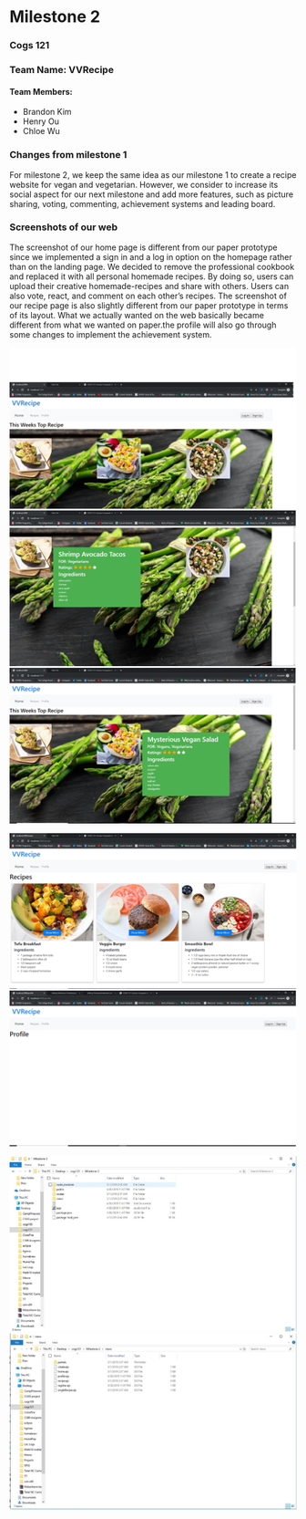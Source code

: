 # Milestone 2

### Cogs 121
### Team Name: VVRecipe
#### Team Members:
* Brandon Kim 
* Henry Ou 
* Chloe Wu

### Changes from milestone 1
For milestone 2, we keep the same idea as our milestone 1 to create a recipe website for vegan and vegetarian. However, 
we consider to increase its social aspect for our next milestone and add more features, such as picture sharing,
voting, commenting, achievement systems and leading board. 

### Screenshots of our web
The screenshot of our home page is different from our paper prototype since we implemented a 
sign in and a log in option on the homepage rather than on the landing page. We decided to remove the 
professional cookbook and replaced it with all personal homemade recipes. 
By doing so, users can upload their creative homemade-recipes and share with others. 
Users can also vote, react, and comment on each other’s recipes.
The screenshot of our recipe page is also slightly different from our paper prototype in terms of its layout. 
What we actually wanted on the web basically became different from what we wanted on paper.the profile will also go through some changes to implement the achievement system.

![Home 1](https://github.com/aaerok/Milestone-2/blob/master/homepage1.jpg)
![Home 2](https://github.com/aaerok/Milestone-2/blob/master/homepage2.jpg)
![Home 3](https://github.com/aaerok/Milestone-2/blob/master/homepage3.jpg)

![Recipe](https://github.com/aaerok/Milestone-2/blob/master/Recipe1.jpg)
![Profile](https://github.com/aaerok/Milestone-2/blob/master/profile.jpg)

![files1](https://github.com/aaerok/Milestone-2/blob/master/ms2md-2.JPG)
![files2](https://github.com/aaerok/Milestone-2/blob/master/ms2md-2-2.JPG)
